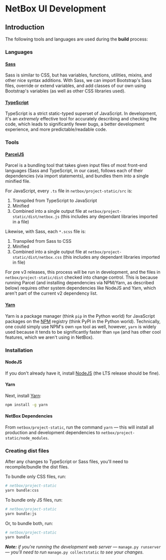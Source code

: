 <div style="align:center;">
    <h1>NetBox UI Development</h1>
</div>

## Introduction

The following tools and languages are used during the **build** process:

### Languages
#### [Sass](https://sass-lang.com/)

Sass is similar to CSS, but has variables, functions, utilities, mixins, and other nice syntax additions. With Sass, we can import Bootstrap's Sass files, override or extend variables, and add classes of our own using Bootstrap's variables (as well as other CSS libraries used).

#### [TypeScript](https://www.typescriptlang.org/)

TypeScript is a strict static-typed superset of JavaScript. In development, it's an _extremely_ effective tool for accurately describing and checking the code, which leads to significantly fewer bugs, a better development experience, and more predictable/readable code.

### Tools

#### [ParcelJS](https://parceljs.org/)

Parcel is a bundling tool that takes given input files of most front-end languages (Sass and TypeScript, in our case), follows each of their dependencies (via import statements), and bundles them into a single minified file.

For JavaScript, every `.ts` file in `netbox/project-static/src` is:

1. Transpiled from TypeScript to JavaScript
2. Minified
3. Combined into a single output file at `netbox/project-static/dist/netbox.js` (this includes any dependant libraries imported in a file)

Likewise, with Sass, each `*.scss` file is:

1. Transpiled from Sass to CSS
2. Minified
3. Combined into a single output file at `netbox/project-static/dist/netbox.css` (this includes any dependant libraries imported in file)

For pre v3 releases, this process will be run in development, and the files in `netbox/project-static/dist` checked into change control. This is because running Parcel (and installing dependencies via NPM/Yarn, as described below) requires other system dependencies like NodeJS and Yarn, which aren't part of the current v2 dependency list.

#### [Yarn](https://yarnpkg.com/)

Yarn is a package manager (think `pip` in the Python world) for JavaScript packages on the [NPM](https://www.npmjs.com/) registry (think PyPI in the Python world). Technically, one could simply use NPM's own `npm` tool as well, however, `yarn` is widely used because it tends to be significantly faster than `npm` (and has other cool features, which we aren't using in NetBox).

### Installation

#### NodeJS

If you don't already have it, install [NodeJS](https://nodejs.org/en/download/) (the LTS release should be fine).

#### Yarn

Next, install [Yarn](https://yarnpkg.com/getting-started/install):

```bash
npm install -g yarn
```

#### NetBox Dependencies

From `netbox/project-static`, run the command `yarn` — this will install all production and development dependencies to `netbox/project-static/node_modules`.

### Creating dist files

After any changes to TypeScript or Sass files, you'll need to recompile/bundle the dist files.

To bundle only CSS files, run:

```bash
# netbox/project-static
yarn bundle:css
```

To bundle only JS files, run:

```bash
# netbox/project-static
yarn bundle:js
```

Or, to bundle both, run:

```bash
# netbox/project-static
yarn bundle
```

_**Note:** if you're running the development web server_ — `manage.py runserver` — _you'll need to run_ `manage.py collectstatic` _to see your changes._
